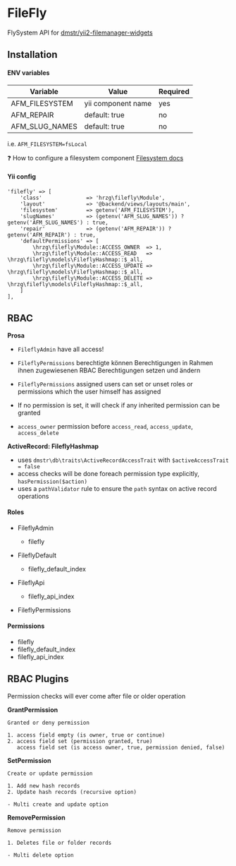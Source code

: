 FileFly
=======
FlySystem API for [dmstr/yii2-filemanager-widgets](https://github.com/dmstr/yii2-filemanager-widgets)

Installation
------------

#### ENV variables

Variable | Value | Required
------------- | ------------- | -------------
AFM_FILESYSTEM | yii component name | yes
AFM_REPAIR | default: true | no
AFM_SLUG_NAMES | default: true | no

i.e. `AFM_FILESYSTEM=fsLocal`

:question: How to configure a filesystem component [Filesystem docs](https://github.com/creocoder/yii2-flysystem/blob/master/README.md)

#### Yii config

```
'filefly' => [
    'class'              => 'hrzg\filefly\Module',
    'layout'             => '@backend/views/layouts/main',
    'filesystem'         => getenv('AFM_FILESYSTEM'),
    'slugNames'			 => (getenv('AFM_SLUG_NAMES')) ? getenv('AFM_SLUG_NAMES') : true,
    'repair'             => (getenv('AFM_REPAIR')) ? getenv('AFM_REPAIR') : true,
    'defaultPermissions' => [
        \hrzg\filefly\Module::ACCESS_OWNER  => 1,
        \hrzg\filefly\Module::ACCESS_READ   => \hrzg\filefly\models\FileflyHashmap::$_all,
        \hrzg\filefly\Module::ACCESS_UPDATE => \hrzg\filefly\models\FileflyHashmap::$_all,
        \hrzg\filefly\Module::ACCESS_DELETE => \hrzg\filefly\models\FileflyHashmap::$_all,
    ]
],
```

## RBAC

**Prosa**
- `FileflyAdmin` have all access!
- `FileflyPermissions` berechtigte können Berechtigungen in Rahmen ihnen zugewiesenen RBAC Berechtigungen setzen und ändern
- `FileflyPermissions` assigned users can set or unset roles or permissions which the user himself has assigned

- If no permission is set, it will check if any inherited permission can be granted
- `access_owner` permission before `access_read`, `access_update`, `access_delete`

**ActiveRecord: FileflyHashmap**
- uses `dmstr\db\traits\ActiveRecordAccessTrait` with `$activeAccessTrait = false`
- access checks will be done foreach permission type explicitly, `hasPermission($action)`
- uses a `pathValidator` rule to ensure the `path` syntax on active record operations

#### Roles

- FileflyAdmin
	- filefly
	
- FileflyDefault
	- filefly_default_index
	
- FileflyApi
	- filefly_api_index
	
- FileflyPermissions
	
#### Permissions

- filefly
- filefly_default_index
- filefly_api_index

## RBAC Plugins

Permission checks will ever come after file or older operation

**GrantPermission**
```
Granted or deny permission 

1. access field empty (is owner, true or continue)
2. access field set (permission granted, true)
   access field set (is access owner, true, permission denied, false)
```

**SetPermission**
```
Create or update permission

1. Add new hash records
2. Update hash records (recursive option)

- Multi create and update option
```

**RemovePermission**
```
Remove permission

1. Deletes file or folder records

- Multi delete option
```
